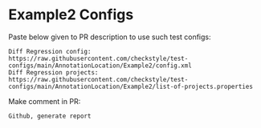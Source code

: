# Example2 Configs
Paste below given to PR description to use such test configs:
```
Diff Regression config: https://raw.githubusercontent.com/checkstyle/test-configs/main/AnnotationLocation/Example2/config.xml
Diff Regression projects: https://raw.githubusercontent.com/checkstyle/test-configs/main/AnnotationLocation/Example2/list-of-projects.properties
```
Make comment in PR:
```
Github, generate report
```
